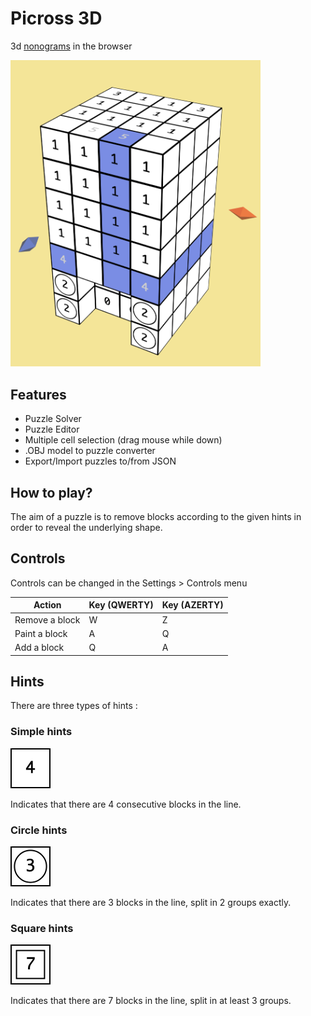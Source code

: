 # Picross 3D

3d [nonograms](https://www.wikiwand.com/en/Nonogram) in the browser

[<img src='res/imgs/chair.png' alt='Demo puzzle' width='400'/>](https://nathsou.github.io/Picross3D/dist/index.html)

## Features

- Puzzle Solver
- Puzzle Editor
- Multiple cell selection (drag mouse while down)
- .OBJ model to puzzle converter
- Export/Import puzzles to/from JSON

## How to play?

The aim of a puzzle is to remove blocks according to the given hints in order to reveal the underlying shape.

## Controls

Controls can be changed in the Settings > Controls menu

| Action         | Key (QWERTY) | Key (AZERTY) |
|----------------|--------------|--------------|
| Remove a block | W            | Z            |
| Paint a block  | A            | Q            |
| Add a block    | Q            | A            |

## Hints

There are three types of hints :

### Simple hints

<img src='res/imgs/simple_hint.png' alt='Simple hint' width='64'/>

Indicates that there are 4 consecutive blocks in the line.

### Circle hints

<img src='res/imgs/circle_hint.png' alt='Circle hint' width='64'/>

Indicates that there are 3 blocks in the line, split in 2 groups exactly. 

### Square hints

<img src='res/imgs/square_hint.png' alt='Square hint' width='64'/>

Indicates that there are 7 blocks in the line, split in at least 3 groups.

